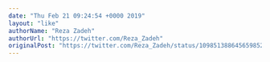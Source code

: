 ```yaml
---
date: "Thu Feb 21 09:24:54 +0000 2019"
layout: "like"
authorName: "Reza Zadeh"
authorUrl: "https://twitter.com/Reza_Zadeh"
originalPost: "https://twitter.com/Reza_Zadeh/status/1098513886456598529"
---
```

